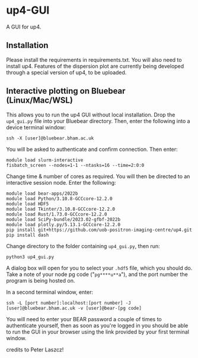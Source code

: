 ﻿# up4-GUI
A GUI for up4.

## Installation

Please install the requirements in requirements.txt.
You will also need to install up4. Features of the dispersion plot are currently being developed through a special version of up4, to be uploaded. 

## Interactive plotting on Bluebear (Linux/Mac/WSL)
This allows you to run the up4 GUI without local installation. Drop the `up4_gui.py` file into your Bluebear directory. Then, enter the following into a device terminal window:

    ssh -X [user]@bluebear.bham.ac.uk
 
 You will be asked to authenticate and confirm connection. Then enter: 

    module load slurm-interactive
    fisbatch_screen --nodes=1-1 --ntasks=16 --time=2:0:0 

Change time & number of cores as required. You will then be directed to an interactive session node.
Enter the following:

    module load bear-apps/2022b
    module load Python/3.10.8-GCCcore-12.2.0
    module load HDF5
    module load Tkinter/3.10.8-GCCcore-12.2.0
    module load Rust/1.73.0-GCCcore-12.2.0
    module load SciPy-bundle/2023.02-gfbf-2022b
    module load plotly.py/5.13.1-GCCcore-12.2.0
    pip install git+https://github.com/uob-positron-imaging-centre/up4.git
    pip install dash
 

   Change directory to the folder containing `up4_gui.py`, then run:

    python3 up4_gui.py

A dialog box will open for you to select your `.hdf5` file, which you should do. Take a note of your node pg code ("`pg****u**a`"), and the port number the program is being hosted on.

In a second terminal window, enter:

    ssh -L [port number]:localhost:[port number] -J [user]@bluebear.bham.ac.uk -v [user]@bear-[pg code]
    
You will need to enter your BEAR password a couple of times to authenticate yourself, then as soon as you're logged in you should be able to run the GUI in your browser using the link provided by your first terminal window.

credits to Peter Laszcz!
